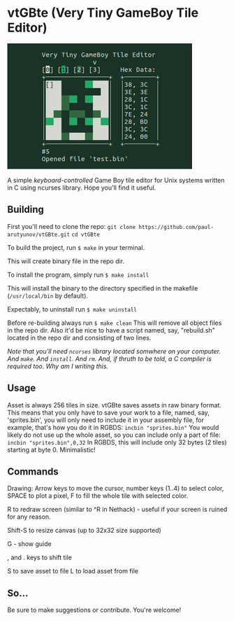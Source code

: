 # vtGBte (Very Tiny GameBoy Tile Editor)

![](./screen.png)

A simple *keyboard-controlled* Game Boy tile editor for Unix systems written in C using ncurses library. 
Hope you'll find it useful. 

## Building

First you'll need to clone the repo:
`git clone https://github.com/paul-arutyunov/vtGBte.git`
`cd vtGBte`

To build the project, run
`$ make`
in your terminal.

This will create binary file in the repo dir.

To install the program, simply run
`$ make install`

This will install the binary to the directory specified in the makefile (`/usr/local/bin` by default).

Expectably, to uninstall run
`$ make uninstall`

Before re-building always run
`$ make clean`
This will remove all object files in the repo dir.
Also it'd be nice to have a script named, say, "rebuild.sh" located in the repo dir and consisting of two lines.


*Note that you'll need `ncurses` library located somwhere on your computer.*
*And `make`.*
*And `install`.*
*And `rm`.*
*And, if thruth to be told, a C compiler is required too.*
*Why am I writing this.*

## Usage

Asset is always 256 tiles in size.
vtGBte saves assets in raw binary format. This means that you only have to 
save your work to a file, named, say, 'sprites.bin', you will only need to 
include it in your assembly file, for example, that's how you do it in RGBDS: 
`incbin "sprites.bin"`
You would likely do not use up the whole asset, so you can include only a part of file:
`incbin "sprites.bin",0,32`
In RGBDS, this will include only 32 bytes (2 tiles) starting at byte 0. 
Minimalistic!

## Commands

Drawing:
Arrow keys to move the cursor, number keys (1..4) to select color, SPACE to plot a pixel, 
F to fill the whole tile with selected color. 

R to redraw screen (similar to ^R in Nethack) - useful if your screen is ruined for any reason. 

Shift-S to resize canvas (up to 32x32 size supported)

G - show guide

, and . keys to shift tile

S to save asset to file
L to load asset from file

## So...

Be sure to make suggestions or contribute. 
You're welcome!
